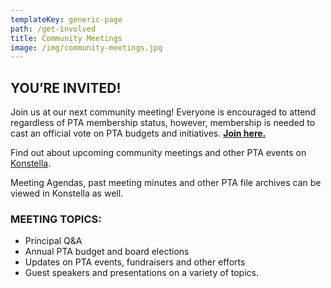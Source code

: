 ```yaml
---
templateKey: generic-page
path: /get-involved
title: Community Meetings
image: /img/community-meetings.jpg
---
```

## YOU’RE INVITED!

Join us at our next community meeting! Everyone is encouraged to attend regardless of PTA membership status, however, membership is needed to cast an official vote on PTA budgets and initiatives. **[Join here.](https://www.oregonpta.org/membership)**

Find out about upcoming community meetings and other PTA events on [Konstella](https://www.konstella.com/app/school/669afb141b5ceab26a5c9b2f/calendar).

Meeting Agendas, past meeting minutes and other PTA file archives can be viewed in Konstella as well.

### MEETING TOPICS:

* Principal Q&A 
* Annual PTA budget and board elections
* Updates on PTA events, fundraisers and other efforts
* Guest speakers and presentations on a variety of topics.